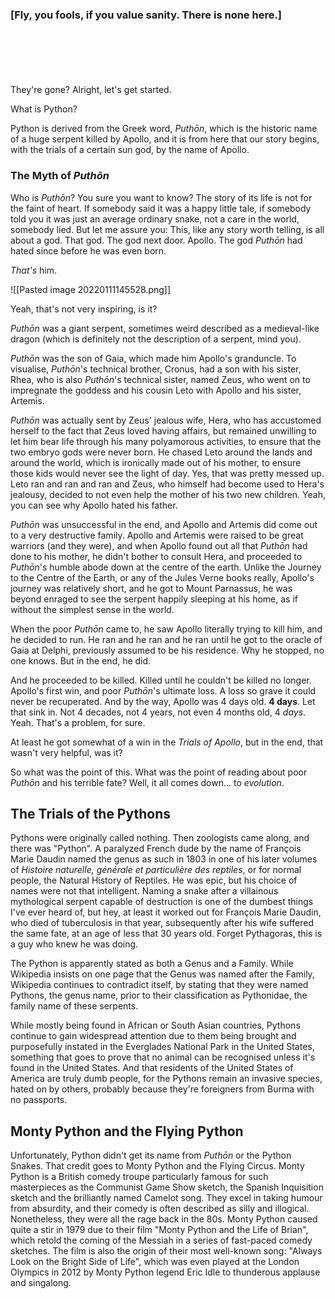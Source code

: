 ### \[Fly, you fools, if you value sanity. There is none here.\]
<br/>
<br/>
<br/>
<br/>
<br/>
They're gone? Alright, let's get started.

What is Python?

Python is derived from the Greek word, _Puthōn_, which is the historic name of a huge serpent killed by Apollo, and it is from here that our story begins, with the trials of a certain sun god, by the name of Apollo.

### The Myth of _Puthōn_
Who is _Puthōn_? You sure you want to know? The story of its life is not for the faint of heart. If somebody said it was a happy little tale, if somebody told you it was just an average ordinary snake, not a care in the world, somebody lied. But let me assure you: This, like any story worth telling, is all about a god. That god. The god next door. Apollo. The god _Puthōn_ had hated since before he was even born.

_That's_ him.

![[Pasted image 20220111145528.png]]

Yeah, that's not very inspiring, is it?

_Puthōn_ was a giant serpent, sometimes weird described as a medieval-like dragon (which is definitely not the description of a serpent, mind you).

_Puthōn_ was the son of Gaia, which made him Apollo's granduncle. To visualise, _Puthōn_'s technical brother, Cronus, had a son with his sister, Rhea, who is also _Puthōn_'s technical sister, named Zeus, who went on to impregnate the goddess and his cousin Leto with Apollo and his sister, Artemis.

_Puthōn_ was actually sent by Zeus' jealous wife, Hera, who has accustomed herself to the fact that Zeus loved having affairs, but remained unwilling to let him bear life through his many polyamorous activities, to ensure that the two embryo gods were never born. He chased Leto around the lands and around the world, which is ironically made out of his mother, to ensure those kids would never see the light of day. Yes, that was pretty messed up. Leto ran and ran and ran and Zeus, who himself had become used to Hera's jealousy, decided to not even help the mother of his two new children. Yeah, you can see why Apollo hated his father.

_Puthōn_ was unsuccessful in the end, and Apollo and Artemis did come out to a very destructive family. Apollo and Artemis were raised to be great warriors (and they were), and when Apollo found out all that _Puthōn_ had done to his mother, he didn't bother to consult Hera, and proceeded to _Puthōn_'s humble abode down at the centre of the earth. Unlike the Journey to the Centre of the Earth, or any of the Jules Verne books really, Apollo's journey was relatively short, and he got to Mount Parnassus, he was beyond enraged to see the serpent happily sleeping at his home, as if without the simplest sense in the world.

When the poor _Puthōn_ came to, he saw Apollo literally trying to kill him, and he decided to run. He ran and he ran and he ran until he got to the oracle of Gaia at Delphi, previously assumed to be his residence. Why he stopped, no one knows. But in the end, he did.

And he proceeded to be killed. Killed until he couldn't be killed no longer. Apollo's first win, and poor _Puthōn_'s ultimate loss. A loss so grave it could never be recuperated. And by the way, Apollo was 4 days old. **4 days**. Let that sink in. Not 4 decades, not 4 years, not even 4 months old, 4 *days*. Yeah. That's a problem, for sure.

At least he got somewhat of a win in the _Trials of Apollo_, but in the end, that wasn't very helpful, was it?

So what was the point of this. What was the point of reading about poor _Puthōn_ and his terrible fate? Well, it all comes down... to _evolution_.

## The Trials of the Pythons
Pythons were originally called nothing. Then zoologists came along, and there was "Python". A paralyzed French dude by the name of François Marie Daudin named the genus as such in 1803 in one of his later volumes of _Histoire naturelle, générale et particulière des reptiles_, or for normal people, the Natural History of Reptiles. He was epic, but his choice of names were not that intelligent. Naming a snake after a villainous mythological serpent capable of destruction is one of the dumbest things I've ever heard of, but hey, at least it worked out for François Marie Daudin, who died of tuberculosis in that year, subsequently after his wife suffered the same fate, at an age of less that 30 years old. Forget Pythagoras, this is a guy who knew he was doing.

The Python is apparently stated as both a Genus and a Family. While Wikipedia insists on one page that the Genus was named after the Family, Wikipedia continues to contradict itself, by stating that they were named Pythons, the genus name, prior to their classification as Pythonidae, the family name of these serpents.

While mostly being found in African or South Asian countries, Pythons continue to gain widespread attention due to them being brought and purposefully instated in the Everglades National Park in the United States, something that goes to prove that no animal can be recognised unless it's found in the United States. And that residents of the United States of America are truly dumb people, for the Pythons remain an invasive species, hated on by others, probably because they're foreigners from Burma with no passports.

## Monty Python and the Flying Python
Unfortunately, Python didn't get its name from _Puthōn_ or the Python Snakes. That credit goes to Monty Python and the Flying Circus. Monty Python is a British comedy troupe particularly famous for such masterpieces as the Communist Game Show sketch, the Spanish Inquisition sketch and the brilliantly named Camelot song. They excel in taking humour from absurdity, and their comedy is often described as silly and illogical. Nonetheless, they were all the rage back in the 80s. Monty Python caused quite a stir in 1979 due to their film "Monty Python and the Life of Brian", which retold the coming of the Messiah in a series of fast-paced comedy sketches. The film is also the origin of their most well-known song: "Always Look on the Bright Side of Life", which was even played at the London Olympics in 2012 by Monty Python legend Eric Idle to thunderous applause and singalong.


